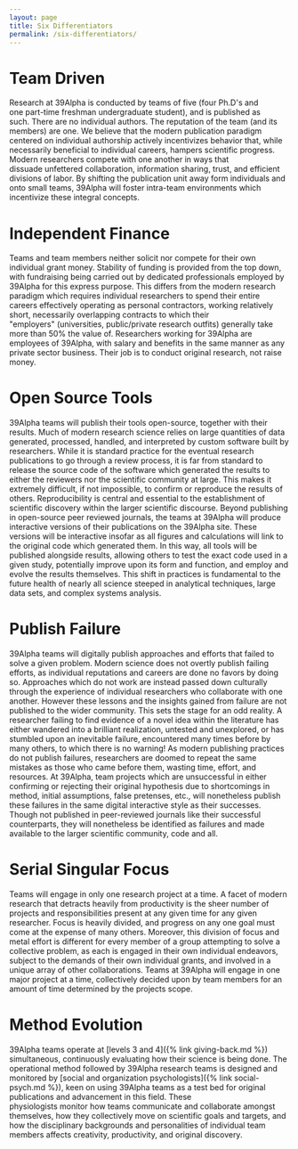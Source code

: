 ```yaml
---
layout: page
title: Six Differentiators
permalink: /six-differentiators/
---
```


# Team Driven
Research at 39Alpha is conducted by teams of five (four Ph.D's and one part-time freshman
undergraduate student), and is published as such. There are no individual authors. The reputation of
the team (and its members) are one. We believe that the modern publication paradigm centered on
individual authorship actively incentivizes behavior that, while necessarily beneficial to
individual careers, hampers scientific progress. Modern researchers compete with one another in ways
that dissuade unfettered collaboration, information sharing, trust, and efficient divisions of
labor. By shifting the publication unit away form individuals and onto small teams, 39Alpha will
foster intra-team environments which incentivize these integral concepts.

# Independent Finance
Teams and team members neither solicit nor compete for their own individual grant money. Stability
of funding is provided from the top down, with fundraising being carried out by dedicated
professionals employed by 39Alpha for this express purpose. This differs from the modern research
paradigm which requires individual researchers to spend their entire careers effectively operating
as personal contractors, working relatively short, necessarily overlapping contracts to which their
"employers" (universities, public/private research outfits) generally take more than 50% the value
of. Researchers working for 39Alpha are employees of 39Alpha, with salary and benefits in the same
manner as any private sector business. Their job is to conduct original research, not raise money.

# Open Source Tools
39Alpha teams will publish their tools open-source, together with their results. Much of modern
research science relies on large quantities of data generated, processed, handled, and interpreted
by custom software built by researchers. While it is standard practice for the eventual research
publications to go through a review process, it is far from standard to release the source code of
the software which generated the results to either the reviewers nor the scientific community at
large. This makes it extremely difficult, if not impossible, to confirm or reproduce the results of
others. Reproducibility is central and essential to the establishment of scientific discovery within
the larger scientific discourse. Beyond publishing in open-source peer reviewed journals, the teams
at 39Alpha will produce interactive versions of their publications on the 39Alpha site. These
versions will be interactive insofar as all figures and calculations will link to the original code
which generated them. In this way, all tools will be published alongside results, allowing others to
test the exact code used in a given study, potentially improve upon its form and function, and
employ and evolve the results themselves. This shift in practices is fundamental to the future
health of nearly all science steeped in analytical techniques, large data sets, and complex systems
analysis.

# Publish Failure
39Alpha teams will digitally publish approaches and efforts that failed to solve a given problem.
Modern science does not overtly publish failing efforts, as individual reputations and careers are
done no favors by doing so. Approaches which do not work are instead passed down culturally through
the experience of individual researchers who collaborate with one another. However these lessons and
the insights gained from failure are not published to the wider community. This sets the stage for
an odd reality. A researcher failing to find evidence of a novel idea within the literature has
either wandered into a brilliant realization, untested and unexplored, or has stumbled upon an
inevitable failure, encountered many times before by many others, to which there is no warning! As
modern publishing practices do not publish failures, researchers are doomed to repeat the same
mistakes as those who came before them, wasting time, effort, and resources. At 39Alpha, team
projects which are unsuccessful in either confirming or rejecting their original hypothesis due to
shortcomings in method, initial assumptions, false pretenses, etc., will nonetheless publish these
failures in the same digital interactive style as their successes. Though not published in
peer-reviewed journals like their successful counterparts, they will nonetheless be identified as
failures and made available to the larger scientific community, code and all.

# Serial Singular Focus
Teams will engage in only one research project at a time. A facet of modern research that detracts
heavily from productivity is the sheer number of projects and responsibilities present at any given
time for any given researcher. Focus is heavily divided, and progress on any one goal must come at
the expense of many others. Moreover, this division of focus and metal effort is different for every
member of a group attempting to solve a collective problem, as each is engaged in their own
individual endeavors, subject to the demands of their own individual grants, and involved in a
unique array of other collaborations. Teams at 39Alpha will engage in one major project at a time,
collectively decided upon by team members for an amount of time determined by the projects scope.

# Method Evolution
39Alpha teams operate at [levels 3 and 4]({% link giving-back.md %}) simultaneous,
continuously evaluating how their science is being done. The operational method followed by 39Alpha
research teams is designed and monitored by [social and organization psychologists]({% link
social-psych.md %}), keen on using 39Alpha teams as a test bed for original publications and
advancement in this field.  These physiologists monitor how teams communicate and collaborate
amongst themselves, how they collectively move on scientific goals and targets, and how the
disciplinary backgrounds and personalities of individual team members affects creativity,
productivity, and original discovery.
